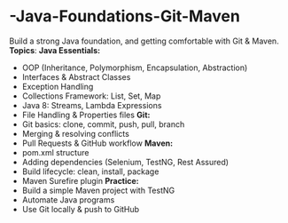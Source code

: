 # -Java-Foundations-Git-Maven
Build a strong Java foundation, and getting comfortable with Git &amp; Maven.
**Topics**:
**Java Essentials:**
- OOP (Inheritance, Polymorphism, Encapsulation, Abstraction)
- Interfaces & Abstract Classes
- Exception Handling
- Collections Framework: List, Set, Map
- Java 8: Streams, Lambda Expressions
- File Handling & Properties files
**Git:**
- Git basics: clone, commit, push, pull, branch
- Merging & resolving conflicts
- Pull Requests & GitHub workflow
**Maven:**
- pom.xml structure
- Adding dependencies (Selenium, TestNG, Rest Assured)
- Build lifecycle: clean, install, package
- Maven Surefire plugin
**Practice:**
- Build a simple Maven project with TestNG
- Automate Java programs
- Use Git locally & push to GitHub
